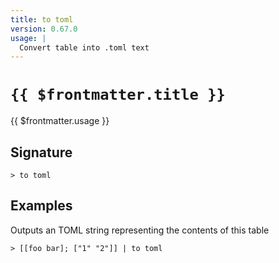 ```yaml
---
title: to toml
version: 0.67.0
usage: |
  Convert table into .toml text
---
```


# <code>{{ $frontmatter.title }}</code>

<div style='white-space: pre-wrap;'>{{ $frontmatter.usage }}</div>

## Signature

```> to toml ```

## Examples

Outputs an TOML string representing the contents of this table
```shell
> [[foo bar]; ["1" "2"]] | to toml
```
